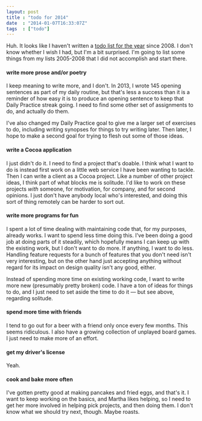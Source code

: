 ```yaml
---
layout: post
title : "todo for 2014"
date  : "2014-01-07T16:33:07Z"
tags  : ["todo"]
---
```

Huh.  It looks like I haven't written a [todo list for the
year](http://rjbs.manxome.org/rubric/entries/tags/todo) since 2008.  I don't
know whether I wish I had, but I'm a bit surprised.  I'm going to list some
things from my lists 2005-2008 that I did not accomplish and start there.

#### write more prose and/or poetry

I keep meaning to write more, and I don't.  In 2013, I wrote 145 opening
sentences as part of my daily routine, but that's less a success than it is a
reminder of how easy it is to produce an opening sentence to keep that Daily
Practice streak going.  I need to find some other set of assignments to do, and
actually do them.

I've also changed my Daily Practice goal to give me a larger set of exercises
to do, including writing synopses for things to try writing later.  Then later,
I hope to make a second goal for trying to flesh out some of those ideas.

#### write a Cocoa application

I just didn't do it.  I need to find a project that's doable.  I think what I
want to do is instead first work on a little web service I have been wanting to
tackle.  Then I can write a client as a Cocoa project.  Like a number of other
project ideas, I think part of what blocks me is solitude.  I'd like to work on
these projects *with* someone, for motivation, for company, and for second
opinions.  I just don't have anybody local who's interested, and doing this
sort of thing remotely can be harder to sort out.

#### write more programs for fun

I spent a lot of time dealing with maintaining code that, for my purposes,
already works.  I want to spend less time doing this.  I've been doing a good
job at doing parts of it steadily, which hopefully means I can keep up with the
existing work, but I don't want to do more.  If anything, I want to do less.
Handling feature requests for a bunch of features that you don't need isn't
very interesting, but on the other hand just accepting anything without regard
for its impact on design quality isn't any good, either.

Instead of spending more time on existing working code, I want to write more
new (presumably pretty broken) code.  I have a ton of ideas for things to do,
and I just need to set aside the time to do it — but see above, regarding
solitude.

#### spend more time with friends

I tend to go out for a beer with a friend only once every few months.  This
seems ridiculous.  I also have a growing collection of unplayed board games.  I
just need to make more of an effort.

#### get my driver's license

Yeah.

#### cook and bake more often

I've gotten pretty good at making pancakes and fried eggs, and that's it.  I
want to keep working on the basics, and Martha likes helping, so I need to get
her more involved in helping pick projects, and then doing them.  I don't know
what we should try next, though.  Maybe roasts.

